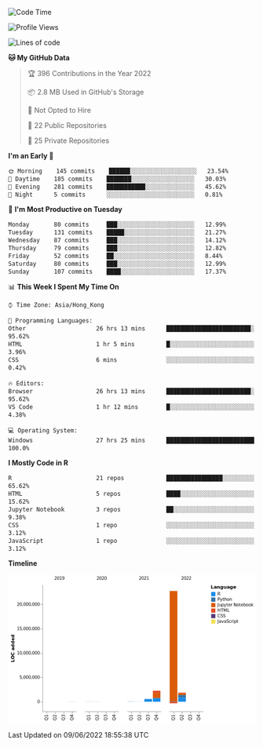

<!--**wt12318/wt12318** is a ✨ _special_ ✨ repository because its `README.md` (this file) appears on your GitHub profile.-->

<!--START_SECTION:waka-->
![Code Time](http://img.shields.io/badge/Code%20Time-293%20hrs%2059%20mins-blue)

![Profile Views](http://img.shields.io/badge/Profile%20Views-0-blue)

![Lines of code](https://img.shields.io/badge/From%20Hello%20World%20I%27ve%20Written-27%20Million%20lines%20of%20code-blue)

**🐱 My GitHub Data** 

> 🏆 396 Contributions in the Year 2022
 > 
> 📦 2.8 MB Used in GitHub's Storage 
 > 
> 🚫 Not Opted to Hire
 > 
> 📜 22 Public Repositories 
 > 
> 🔑 25 Private Repositories  
 > 
**I'm an Early 🐤** 

```text
🌞 Morning    145 commits    ██████░░░░░░░░░░░░░░░░░░░   23.54% 
🌆 Daytime    185 commits    ███████░░░░░░░░░░░░░░░░░░   30.03% 
🌃 Evening    281 commits    ███████████░░░░░░░░░░░░░░   45.62% 
🌙 Night      5 commits      ░░░░░░░░░░░░░░░░░░░░░░░░░   0.81%

```
📅 **I'm Most Productive on Tuesday** 

```text
Monday       80 commits     ███░░░░░░░░░░░░░░░░░░░░░░   12.99% 
Tuesday      131 commits    █████░░░░░░░░░░░░░░░░░░░░   21.27% 
Wednesday    87 commits     ███░░░░░░░░░░░░░░░░░░░░░░   14.12% 
Thursday     79 commits     ███░░░░░░░░░░░░░░░░░░░░░░   12.82% 
Friday       52 commits     ██░░░░░░░░░░░░░░░░░░░░░░░   8.44% 
Saturday     80 commits     ███░░░░░░░░░░░░░░░░░░░░░░   12.99% 
Sunday       107 commits    ████░░░░░░░░░░░░░░░░░░░░░   17.37%

```


📊 **This Week I Spent My Time On** 

```text
⌚︎ Time Zone: Asia/Hong_Kong

💬 Programming Languages: 
Other                    26 hrs 13 mins      ████████████████████████░   95.62% 
HTML                     1 hr 5 mins         █░░░░░░░░░░░░░░░░░░░░░░░░   3.96% 
CSS                      6 mins              ░░░░░░░░░░░░░░░░░░░░░░░░░   0.42%

🔥 Editors: 
Browser                  26 hrs 13 mins      ████████████████████████░   95.62% 
VS Code                  1 hr 12 mins        █░░░░░░░░░░░░░░░░░░░░░░░░   4.38%

💻 Operating System: 
Windows                  27 hrs 25 mins      █████████████████████████   100.0%

```

**I Mostly Code in R** 

```text
R                        21 repos            ████████████████░░░░░░░░░   65.62% 
HTML                     5 repos             ████░░░░░░░░░░░░░░░░░░░░░   15.62% 
Jupyter Notebook         3 repos             ██░░░░░░░░░░░░░░░░░░░░░░░   9.38% 
CSS                      1 repo              ░░░░░░░░░░░░░░░░░░░░░░░░░   3.12% 
JavaScript               1 repo              ░░░░░░░░░░░░░░░░░░░░░░░░░   3.12%

```


**Timeline**

![Chart not found](https://raw.githubusercontent.com/wt12318/wt12318/main/charts/bar_graph.png) 


 Last Updated on 09/06/2022 18:55:38 UTC
<!--END_SECTION:waka-->


